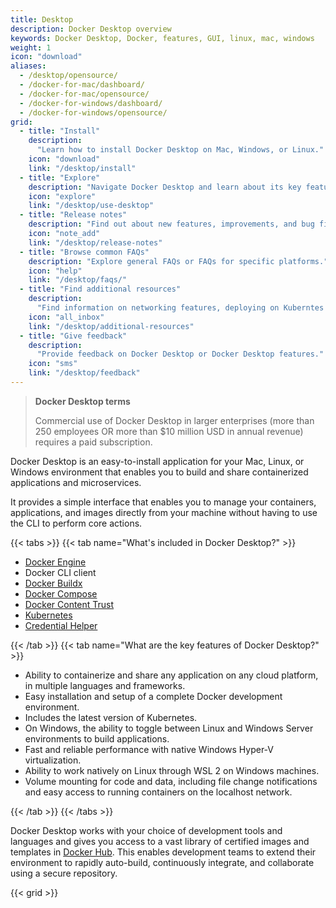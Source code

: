 ```yaml
---
title: Desktop
description: Docker Desktop overview
keywords: Docker Desktop, Docker, features, GUI, linux, mac, windows
weight: 1
icon: "download"
aliases:
  - /desktop/opensource/
  - /docker-for-mac/dashboard/
  - /docker-for-mac/opensource/
  - /docker-for-windows/dashboard/
  - /docker-for-windows/opensource/
grid:
  - title: "Install"
    description:
      "Learn how to install Docker Desktop on Mac, Windows, or Linux."
    icon: "download"
    link: "/desktop/install"
  - title: "Explore"
    description: "Navigate Docker Desktop and learn about its key features."
    icon: "explore"
    link: "/desktop/use-desktop"
  - title: "Release notes"
    description: "Find out about new features, improvements, and bug fixes."
    icon: "note_add"
    link: "/desktop/release-notes"
  - title: "Browse common FAQs"
    description: "Explore general FAQs or FAQs for specific platforms."
    icon: "help"
    link: "/desktop/faqs/"
  - title: "Find additional resources"
    description:
      "Find information on networking features, deploying on Kuberntes and more."
    icon: "all_inbox"
    link: "/desktop/additional-resources"
  - title: "Give feedback"
    description:
      "Provide feedback on Docker Desktop or Docker Desktop features."
    icon: "sms"
    link: "/desktop/feedback"
---
```


> **Docker Desktop terms**
>
> Commercial use of Docker Desktop in larger enterprises (more than 250
> employees OR more than $10 million USD in annual revenue) requires a paid
> subscription.

Docker Desktop is an easy-to-install application for your Mac, Linux, or Windows
environment that enables you to build and share containerized applications and
microservices.

It provides a simple interface that enables you to manage your containers,
applications, and images directly from your machine without having to use the
CLI to perform core actions.

{{< tabs >}} {{< tab name="What's included in Docker Desktop?" >}}

- [Docker Engine](../engine/index.md)
- Docker CLI client
- [Docker Buildx](../build/index.md)
- [Docker Compose](../compose/index.md)
- [Docker Content Trust](../engine/security/trust/index.md)
- [Kubernetes](https://github.com/kubernetes/kubernetes/)
- [Credential Helper](https://github.com/docker/docker-credential-helpers/)

{{< /tab >}} {{< tab name="What are the key features of Docker Desktop?" >}}

- Ability to containerize and share any application on any cloud platform, in
  multiple languages and frameworks.
- Easy installation and setup of a complete Docker development environment.
- Includes the latest version of Kubernetes.
- On Windows, the ability to toggle between Linux and Windows Server
  environments to build applications.
- Fast and reliable performance with native Windows Hyper-V virtualization.
- Ability to work natively on Linux through WSL 2 on Windows machines.
- Volume mounting for code and data, including file change notifications and
  easy access to running containers on the localhost network.

{{< /tab >}} {{< /tabs >}}

Docker Desktop works with your choice of development tools and languages and
gives you access to a vast library of certified images and templates in
[Docker Hub](https://hub.docker.com/). This enables development teams to extend
their environment to rapidly auto-build, continuously integrate, and collaborate
using a secure repository.

{{< grid >}}
